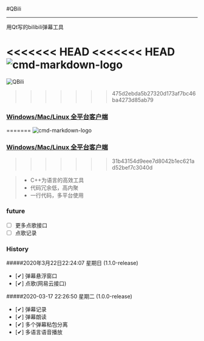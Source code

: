 #QBili 

------

用Qt写的bilibili弹幕工具

<<<<<<< HEAD
<<<<<<< HEAD
![cmd-markdown-logo](http://chunsource.top/main.png)
=======
![QBili](http://chunsource.top/main.png)
>>>>>>> 475d2ebda5b27320d173af7bc46ba4273d85ab79
### [Windows/Mac/Linux 全平台客户端](https://github.com/ChunSource/QBili/releases/tag/1.0.0-beta)
=======
![cmd-markdown-logo](https://chunsource.top/main.png)
### [Windows/Mac/Linux 全平台客户端](https://github.com/ChunSource/QBili/releases/tag/1.1.0)
>>>>>>> 31b43154d9eee7d8042b1ec621ad52bef7c3040d

> * C++为语言的高效工具
> * 代码冗余低，高内聚
> * 一行代码，多平台使用

### future
- [ ] 更多点歌接口
- [ ] 点歌记录

### History

#####2020年3月22日22:24:07 星期日 (1.1.0-release)
- [✔] 弹幕悬浮窗口
- [✔] 点歌(网易云接口)

#####2020-03-17 22:26:50 星期二 (1.0.0-release)
- [✔] 弹幕记录
- [✔] 弹幕朗读
- [✔] 多个弹幕粘包分离
- [✔] 多语言语音播放

